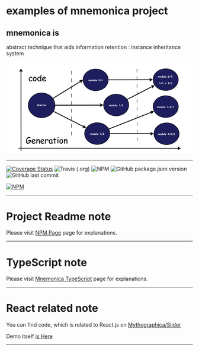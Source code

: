 # examples of mnemonica project

## mnemonica is
abstract technique that aids information retention : instance inheritance system

![concept](https://raw.githubusercontent.com/mythographica/stash/master/img/LifeCycle/LifeCycle.png)

---

[![Coverage Status](https://coveralls.io/repos/github/wentout/mnemonica/badge.svg?branch=master)](https://coveralls.io/github/wentout/mnemonica?branch=master)
![Travis (.org)](https://img.shields.io/travis/wentout/mnemonica)
![NPM](https://img.shields.io/npm/l/mnemonica)
![GitHub package.json version](https://img.shields.io/github/package-json/v/wentout/mnemonica)
![GitHub last commit](https://img.shields.io/github/last-commit/wentout/mnemonica)

[![NPM](https://nodei.co/npm/mnemonica.png?mini=true)](https://www.npmjs.com/package/mnemonica)

---

# Project Readme note

Please visit [NPM Page](https://www.npmjs.com/package/mnemonica) page for explanations.

---

# TypeScript note

Please visit [Mnemonica TypeScript](https://github.com/wentout/mnemonica/blob/master/TypeScript.md) page for explanations.


---


# React related note


You can find code, which is related to React.js on [Mythographica/Slider](https://github.com/mythographica/slider)

Demo itself [is Here](https://mythographica.github.io/slider/)

---
